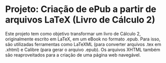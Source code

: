 # Projeto: Criação de ePub a partir de arquivos LaTeX (Livro de Cálculo 2)

Este projeto tem como objetivo transformar um livro de Cálculo 2, originalmente escrito em LaTeX, em um eBook no formato .epub. Para isso, são utilizadas ferramentas como LaTeXML (para converter arquivos .tex em .xhtml) e Calibre (para gerar o arquivo .epub). Os arquivos XHTML também são reaproveitados para a criação de uma página web navegável.
